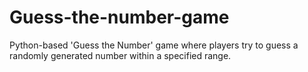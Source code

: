 # Guess-the-number-game
Python-based 'Guess the Number' game where players try to guess a randomly generated number within a specified range.

